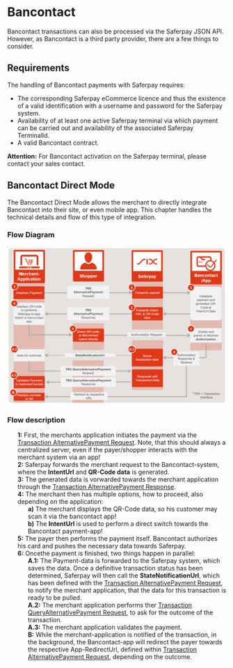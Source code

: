 # Bancontact
Bancontact transactions can also be processed via the Saferpay JSON API. However, as Bancontact is a third party provider, there are a few things to consider.

## <a name="bancontact-requirement"></a> Requirements

The handling of Bancontact payments with Saferpay requires:

* The corresponding Saferpay eCommerce licence and thus the existence of a valid identification with a username and password for the Saferpay system.
* Availability of at least one active Saferpay terminal via which payment can be carried out and availability of the associated Saferpay TerminalId.
* A valid Bancontact contract.

<div class="warning">
  <p><strong>Attention:</strong> For Bancontact activation on the Saferpay terminal, please contact your sales contact.</p>
</div>

## <a name="bancontact-directmode"></a> Bancontact Direct Mode

The Bancontact Direct Mode allows the merchant to directly integrate Bancontact into their site, or even mobile app.
This chapter handles the technical details and flow of this type of integration.

### Flow Diagram

![alt text](https://raw.githubusercontent.com/saferpay/sndbx/master/images/BancontactDirectModeFlow.png "Bancontact Direct Mode Flow Chart")

### Flow description

<ul style="list-style: none;">
  <li><strong>1:</strong> First, the merchants application initiates the payment via the <a  href="https://saferpay.github.io/jsonapi/#Payment_v1_Transaction_AlternativePayment">Transaction AlternativePayment Request</a>. Note, that this should always a centralized server, even if the payer/shopper interacts with the merchant system via an app!</li>
  <li><strong>2:</strong> Saferpay forwards the merchant request to the Bancontact-system, where the <strong>IntentUrl</strong> and <strong>QR-Code data</strong> is generated.</li>
  <li><strong>3:</strong> The generated data is vorwarded towards the merchant application through the <a  href="https://saferpay.github.io/jsonapi/#Payment_v1_Transaction_AlternativePayment">Transaction AlternativePayment Response</a>.</li>
  <li><strong>4:</strong> The merchant then has multiple options, how to proceed, also depending on the application:
    <ul style="list-style: none;">
      <li><strong>a)</strong> The  merchant displays the QR-Code data, so his customer may scan it via the bancontact app!</li>
      <li><strong>b)</strong>  The <strong>IntentUrl</strong> is used to perform a direct switch towards the Bancontact payment-app!</li>
    </ul>
  </li>
  <li><strong>5:</strong> The payer then performs the payment itself. Bancontact authorizes his card and pushes the necessary data towards Saferpay.</li>
  <li><strong>6:</strong> Oncethe payment is finished, two things happen in parallel:
    <ul style="list-style: none;">
      <li><strong>A.1:</strong> The Payment-data is forwarded to the Saferpay system, which saves the data. Once a definitive transaction status has been determined, Saferpay will then call the <strong>StateNotificationUrl</strong>, which has been defined with the <a  href="https://saferpay.github.io/jsonapi/#Payment_v1_Transaction_AlternativePayment">Transaction AlternativePayment Request</a>, to notify the merchant application, that the data for this transaction is ready to be pulled.</li>
      <li><strong>A.2:</strong> The merchant application performs ther <a  href="https://saferpay.github.io/jsonapi/#Payment_v1_Transaction_QueryAlternativePayment">Transaction QueryAlternativePayment Request</a>, to ask for the outcome of the transaction.</li>
      <li><strong>A.3:</strong> The merchant application validates the payment.</li>
      <li><strong>B:</strong> While the merchant-application is notified of the transaction, in the background, the Bancontact-app will redirect the payer towards the respective App-RedirectUrl, defined within <a  href="https://saferpay.github.io/jsonapi/#Payment_v1_Transaction_AlternativePayment">Transaction AlternativePayment Request</a>, depending on the outcome.</li>
    </ul>
  </li>
</ul>
